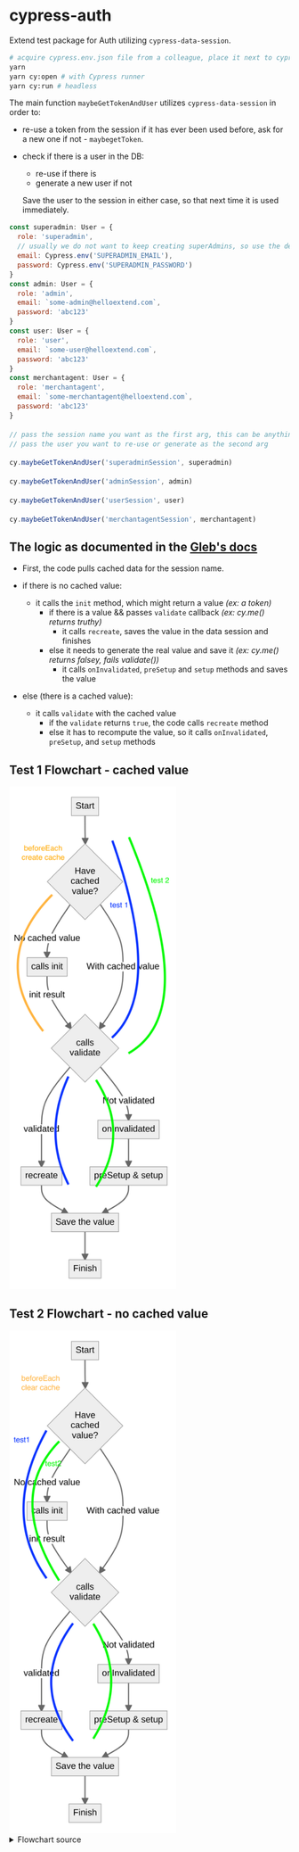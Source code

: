 # cypress-auth

Extend test package for Auth utilizing `cypress-data-session`.

```bash
# acquire cypress.env.json file from a colleague, place it next to cypress.json
yarn
yarn cy:open # with Cypress runner
yarn cy:run # headless
```

The main function `maybeGetTokenAndUser` utilizes `cypress-data-session` in order to:

- re-use a token from the session if it has ever been used before, ask for a new one if not - `maybegetToken`.
- check if there is a user in the DB:

  - re-use if there is
  - generate a new user if not

  Save the user to the session in either case, so that next time it is used immediately.

```js
const superadmin: User = {
  role: 'superadmin',
  // usually we do not want to keep creating superAdmins, so use the default
  email: Cypress.env('SUPERADMIN_EMAIL'),
  password: Cypress.env('SUPERADMIN_PASSWORD')
}
const admin: User = {
  role: 'admin',
  email: `some-admin@helloextend.com`,
  password: 'abc123'
}
const user: User = {
  role: 'user',
  email: `some-user@helloextend.com`,
  password: 'abc123'
}
const merchantagent: User = {
  role: 'merchantagent',
  email: `some-merchantagent@helloextend.com`,
  password: 'abc123'
}

// pass the session name you want as the first arg, this can be anything
// pass the user you want to re-use or generate as the second arg

cy.maybeGetTokenAndUser('superadminSession', superadmin)

cy.maybeGetTokenAndUser('adminSession', admin)

cy.maybeGetTokenAndUser('userSession', user)

cy.maybeGetTokenAndUser('merchantagentSession', merchantagent)
```

## The logic as documented in the [Gleb's docs](https://github.com/bahmutov/cypress-data-session/blob/main/README.md)

- First, the code pulls cached data for the session name.

- if there is no cached value:

  - it calls the `init` method, which might return a value _(ex: a token)_
    - if there is a value && passes `validate` callback _(ex: cy.me() returns truthy)_
      - it calls `recreate`, saves the value in the data session and finishes
    - else it needs to generate the real value and save it _(ex: cy.me() returns falsey, fails validate())_
      - it calls `onInvalidated`, `preSetup` and `setup` methods and saves the value

- else (there is a cached value):
  - it calls `validate` with the cached value
    - if the `validate` returns `true`, the code calls `recreate` method
    - else it has to recompute the value, so it calls `onInvalidated`, `preSetup`, and `setup` methods

## Test 1 Flowchart - cached value

<!-- ![Flowchart](images/cached-value.png) -->
<img src="images/cached-value.png" width="300">

## Test 2 Flowchart - no cached value

<!-- ![Flowchart](images/no-cached-value.png) -->
<img src="images/no-cached-value.png" width="300">

<details>
  <summary>Flowchart source</summary>

<!--
Mermaid charts can be previewed using VSCode extension
Name: Markdown Preview Mermaid Support
Id: bierner.markdown-mermaid
VS Marketplace Link: https://marketplace.visualstudio.com/items?itemName=bierner.markdown-mermaid
-->

```mermaid
flowchart TD
  A[Start] --> B{Have\ncached\nvalue?}
  B --> |No cached value| C[calls init]
  C --> |init result| D{calls\nvalidate}
  D --> |validated| J[recreate]
  J --> E[Save the value]
  E --> F[Finish]
  D --> |Not validated| H[onInvalidated]
  H --> G[preSetup & setup]
  G --> E
  B --> |With cached value| D
```

</details>
